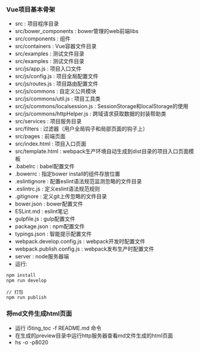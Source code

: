 ### Vue项目基本骨架
+ src : 项目程序目录
+ src/bower_components : bower管理的web前端libs
+ src/components : 组件
+ src/containers : Vue容器文件目录
+ src/examples : 测试文件目录
+ src/examples : 测试文件目录
+ src/js/app.js : 项目入口文件
+ src/js/config.js : 项目全局配置文件
+ src/js/routes.js : 项目路由配置文件
+ src/js/commons : 自定义公共模块
+ src/js/commons/util.js : 项目工具类
+ src/js/commons/localsession.js : SessionStorage和localStorage的使用
+ src/js/commons/httpHelper.js : 跨域请求获取数据的封装帮助类
+ src/services : 项目服务目录
+ src/filters : 过滤器（用户全局钩子和局部页面的钩子上）
+ src/pages : 前端页面
+ src/index.html : 项目入口页面
+ src/template.html : webpack生产环境自动生成到dist目录的项目入口页面模板
+ .babelrc : babel配置文件
+ .bowerrc : 指定bower install的组件存放位置
+ .eslintignore : 配置eslint语法规范监测忽略的文件目录
+ .eslintrc.js : 定义eslint语法规范规则
+ .gitignore : 定义git上传忽略的文件目录
+ bower.json : bower配置文件
+ ESLint.md : eslint笔记
+ gulpfile.js : gulp配置文件
+ package.json : npm配置文件
+ typings.json : 智能提示配置文件
+ webpack.develop.config.js : webpack开发时配置文件
+ webpack.publish.config.js : webpack发布生产时配置文件
+ server : node服务器端
+ 运行:
```
npm install
npm run develop

// 打包
npm run publish
```
### 将md文件生成html页面
+ 运行 i5ting_toc -f README.md 命令
+ 在生成的preview目录中运行http服务器查看md文件生成的html页面
+ hs -o -p8020



